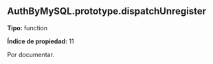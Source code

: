 ## AuthByMySQL.prototype.dispatchUnregister

**Tipo:** function

**Índice de propiedad:** 11

Por documentar.



